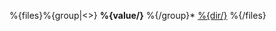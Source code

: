 %{files}%{group|<>}
**%{value/}**
%{/group}* [%{dir/}](../../../raw/%{branch/}/%{file.path/})
%{/files}
